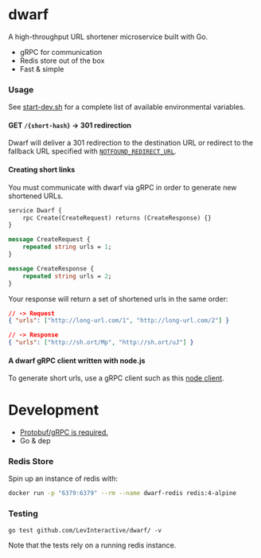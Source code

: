 # dwarf

A high-throughput URL shortener microservice built with Go.

* gRPC for communication
* Redis store out of the box
* Fast & simple

### Usage

See [start-dev.sh](start-dev.sh) for a complete list of available environmental variables.

#### GET `/{short-hash}` -> 301 redirection

Dwarf will deliver a 301 redirection to the destination URL or redirect to the fallback
URL specified with [`NOTFOUND_REDIRECT_URL`](start-dev.sh).

#### Creating short links

You must communicate with dwarf via gRPC in order to generate new shortened URLs.

```proto
service Dwarf {
	rpc Create(CreateRequest) returns (CreateResponse) {}
}

message CreateRequest {
	repeated string urls = 1;
}

message CreateResponse {
	repeated string urls = 2;
}
```

Your response will return a set of shortened urls in the same order:

```json
// -> Request
{ "urls": ["http://long-url.com/1", "http://long-url.com/2"] }

// -> Response
{ "urls": ["http://sh.ort/Mp", "http://sh.ort/uJ"] }
```

#### A dwarf gRPC client written with node.js

To generate short urls, use a gRPC client such as this [node client](https://github.com/LevInteractive/dwarf-client-javascript).


# Development

* [Protobuf/gRPC is required.](https://grpc.io/docs/quickstart/go.html)
* Go & dep


### Redis Store

Spin up an instance of redis with:

```bash
docker run -p "6379:6379" --rm --name dwarf-redis redis:4-alpine
```

### Testing

`go test github.com/LevInteractive/dwarf/ -v`

Note that the tests rely on a running redis instance.
